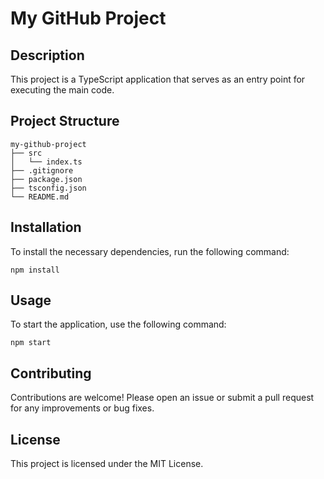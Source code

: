 # My GitHub Project

## Description
This project is a TypeScript application that serves as an entry point for executing the main code.

## Project Structure
```
my-github-project
├── src
│   └── index.ts
├── .gitignore
├── package.json
├── tsconfig.json
└── README.md
```

## Installation
To install the necessary dependencies, run the following command:

```
npm install
```

## Usage
To start the application, use the following command:

```
npm start
```

## Contributing
Contributions are welcome! Please open an issue or submit a pull request for any improvements or bug fixes.

## License
This project is licensed under the MIT License.